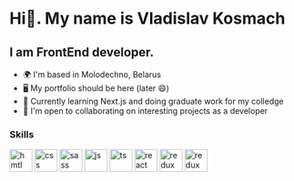 # Hi👋. My name is Vladislav Kosmach
## I am FrontEnd developer.
* 🌍  I'm based in Molodechno, Belarus
* 🖥️  My portfolio should be here (later 😄)
* 🧠  Currently learning Next.js and doing graduate work for my colledge
* 🤝  I'm open to collaborating on interesting projects as a developer

### Skills
<p align="left">
  <a href="https://developer.mozilla.org/en-US/docs/Glossary/HTML5"><img src="https://raw.githubusercontent.com/danielcranney/readme-generator/main/public/icons/skills/html5-colored.svg" width="40" height="40" alt="hmtl"></a>
  <a href="https://www.w3.org/TR/CSS/#css"><img src="https://raw.githubusercontent.com/danielcranney/readme-generator/main/public/icons/skills/css3-colored.svg" width="40" height="40" alt="css"></a>
   <a href="https://sass-lang.com/"><img src="https://raw.githubusercontent.com/danielcranney/readme-generator/main/public/icons/skills/sass-colored.svg" width="40" height="40" alt="sass"></a>
   <a href="https://developer.mozilla.org/en-US/docs/Web/JavaScript"><img src="https://raw.githubusercontent.com/danielcranney/readme-generator/main/public/icons/skills/javascript-colored.svg" width="40" height="40" alt="js"></a>
    <a href="https://www.typescriptlang.org/"><img src="https://raw.githubusercontent.com/danielcranney/readme-generator/main/public/icons/skills/typescript-colored.svg" width="40" height="40" alt="ts"></a>
   <a href="https://reactjs.org/"><img src="https://cdn.jsdelivr.net/gh/devicons/devicon/icons/react/react-original.svg" width="40" height="40" alt="react"></a>
     <a href="https://redux.js.org/"><img src="https://raw.githubusercontent.com/danielcranney/readme-generator/main/public/icons/skills/redux-colored.svg" width="40" height="40" alt="redux"></a>
    <a href="https://redux.js.org/"><img src="https://raw.githubusercontent.com/danielcranney/readme-generator/main/public/icons/skills/nodejs-colored.svg" width="40" height="40" alt="redux"></a>
</p>

<!--
**FiR3N/FiR3N** is a ✨ _special_ ✨ repository because its `README.md` (this file) appears on your GitHub profile.

Here are some ideas to get you started:

- 🔭 I’m currently working on ...
- 🌱 I’m currently learning ...
- 👯 I’m looking to collaborate on ...
- 🤔 I’m looking for help with ...
- 💬 Ask me about ...
- 📫 How to reach me: ...
- 😄 Pronouns: ...
- ⚡ Fun fact: ...
-->
